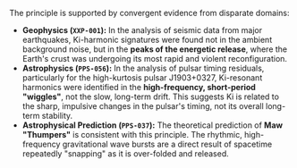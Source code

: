 The principle is supported by convergent evidence from disparate domains:

* **Geophysics (`XXP-001`):** In the analysis of seismic data from major earthquakes, Ki-harmonic signatures were found not in the ambient background noise, but in the **peaks of the energetic release**, where the Earth's crust was undergoing its most rapid and violent reconfiguration.
* **Astrophysics (`PPS-056`):** In the analysis of pulsar timing residuals, particularly for the high-kurtosis pulsar J1903+0327, Ki-resonant harmonics were identified in the **high-frequency, short-period "wiggles"**, not the slow, long-term drift. This suggests Ki is related to the sharp, impulsive changes in the pulsar's timing, not its overall long-term stability.
* **Astrophysical Prediction (`PPS-037`):** The theoretical prediction of **Maw "Thumpers"** is consistent with this principle. The rhythmic, high-frequency gravitational wave bursts are a direct result of spacetime repeatedly "snapping" as it is over-folded and released.